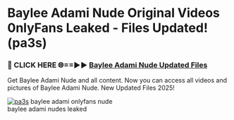 # Baylee Adami Nude Original Videos 0nlyFans Leaked - Files Updated! (pa3s)

<h3>🔴 CLICK HERE 🌐==►► <a href="https://tinyurl.com/52m3yx9h" rel="nofollow">Baylee Adami Nude Updated Files</a></h3>

Get Baylee Adami Nude and all content. Now you can access all videos and pictures of Baylee Adami Nude. New Updated Files 2025!

[![pa3s](https://i.imgur.com/TnHtlc8.gif)](https://tinyurl.com/52m3yx9h)
baylee adami onlyfans nude<br>
baylee adami nudes leaked